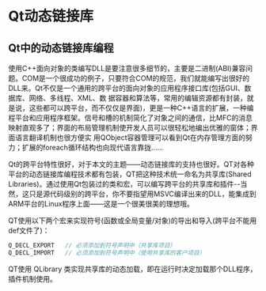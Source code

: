 # Qt动态链接库

## Qt中的动态链接库编程

使用C++面向对象的类编写DLL是要注意很多细节的，主要是二进制(ABI)兼容问题。COM是一个很成功的例子，只要符合COM的规范，我们就能编写出很好的DLL来。Qt不仅是一个通用的跨平台的面向对象的应用程序接口库(包括GUI、数据库、网络、多线程、XML、数 据容器和算法等，常用的编辑资源都有封装，就是说，这些都可以跨平台，而不仅仅是界面)，更是一种C++语言的扩展，一种编程平台和应用程序框架。信号和槽的机制简化了对象之间的通信，比MFC的消息映射直观多了；界面的布局管理机制使开发人员可以很轻松地编出优雅的窗体；界面语言翻译机制也很方便实 用QObject容器管理可以看到Qt在内存管理方面的努力；扩展的foreach循环结构也向现代语言靠拢……

Qt的跨平台特性很好，对于本文的主题——动态链接库的支持也很好。QT对各种平台的动态链接库编程技术都有包装，QT把这种技术统一命名为共享库(Shared Libraries)。通过使用Qt包装过的类和宏，可以编写跨平台的共享库和插件--当然，这只是源代码级别的跨平台，你不要指望用MSVC编译出来的DLL，能集成到ARM平台的Linux程序上面——这是一个很美很美的理想哦。
 
QT使用以下两个宏来实现符号(函数或全局变量/对象)的导出和导入(跨平台不能用def文件了)：

```c++
Q_DECL_EXPORT   // 必须添加到符号声明中（共享库项目）  
Q_DECL_IMPORT   // 必须添加到符号声明中（使用共享库的客户项目） 
```

QT使用 QLibrary 类实现共享库的动态加载，即在运行时决定加载那个DLL程序，插件机制使用。